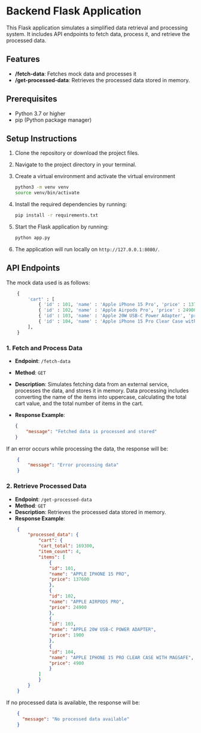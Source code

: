 # Backend Flask Application
This Flask application simulates a simplified data retrieval and processing system. It includes API endpoints to fetch data, process it, and retrieve the processed data.

## Features
- **/fetch-data**: Fetches mock data and processes it
- **/get-processed-data**: Retrieves the processed data stored in memory.

## Prerequisites
- Python 3.7 or higher
- pip (Python package manager)

## Setup Instructions

1. Clone the repository or download the project files.
2. Navigate to the project directory in your terminal.
3. Create a virtual environment and activate the virtual environment
    
    ```bash
    python3 -m venv venv
    source venv/bin/activate
    ```
3. Install the required dependencies by running:

    ```bash
    pip install -r requirements.txt
    ```

4. Start the Flask application by running:

    ```bash
    python app.py
    ```

5. The application will run locally on `http://127.0.0.1:8080/`.

## API Endpoints

The mock data used is as follows:
    
```python
    {
        'cart' : [
            { 'id' : 101, 'name' : 'Apple iPhone 15 Pro', 'price' : 137600 },
            { 'id' : 102, 'name' : 'Apple Airpods Pro', 'price' : 24900 },
            { 'id' : 103, 'name' : 'Apple 20W USB-C Power Adapter', 'price' : 1900 },
            { 'id' : 104, 'name' : 'Apple iPhone 15 Pro Clear Case with MagSafe', 'price' : 4900 }
        ],
    }
```

### 1. Fetch and Process Data
- **Endpoint**: `/fetch-data`
- **Method**: `GET`
- **Description**: Simulates fetching data from an external service, processes the data, and stores it in memory. Data processing includes converting the name of the items into uppercase, calculating the total cart value, and the total number of items in the cart.
- **Response Example**:

    ```json
    {
        "message": "Fetched data is processed and stored"
    }
    ```

If an error occurs while processing the data, the response will be:

```json
    {
        "message": "Error processing data"
    }
```

### 2. Retrieve Processed Data
- **Endpoint**: `/get-processed-data`
- **Method**: `GET`
- **Description**: Retrieves the processed data stored in memory.
- **Response Example**:

```json
    {
        "processed_data": {
            "cart": {
            "cart_total": 169300,
            "item_count": 4,
            "items": [
                {
                "id": 101,
                "name": "APPLE IPHONE 15 PRO",
                "price": 137600
                },
                {
                "id": 102,
                "name": "APPLE AIRPODS PRO",
                "price": 24900
                },
                {
                "id": 103,
                "name": "APPLE 20W USB-C POWER ADAPTER",
                "price": 1900
                },
                {
                "id": 104,
                "name": "APPLE IPHONE 15 PRO CLEAR CASE WITH MAGSAFE",
                "price": 4900
                }
            ]
            }
        }
    }
```

If no processed data is available, the response will be:

```json
    {
      "message": "No processed data available"
    }
```
